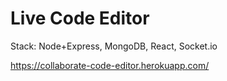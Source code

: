 # Live Code Editor

Stack: Node+Express, MongoDB, React, Socket.io

https://collaborate-code-editor.herokuapp.com/